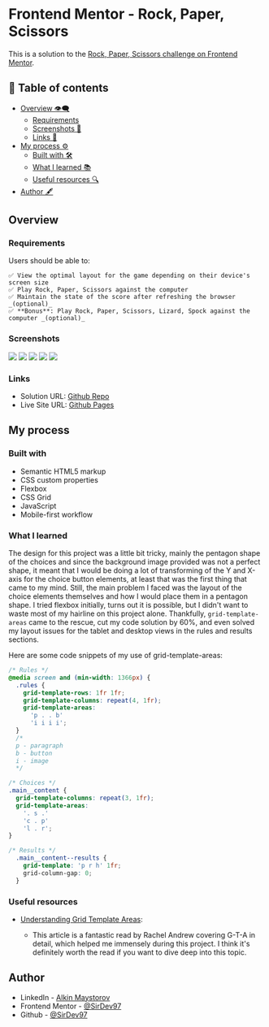 # Frontend Mentor - Rock, Paper, Scissors

This is a solution to the [Rock, Paper, Scissors challenge on Frontend Mentor](https://www.frontendmentor.io/challenges/rock-paper-scissors-game-pTgwgvgH).

## 📑 Table of contents

- [Overview 👁‍🗨](#overview)
  - [Requirements ](#requirements )
  - [Screenshots 📸](#screenshots)
  - [Links 🔗](#links)
- [My process ⚙](#my-process)
  - [Built with 🛠](#built-with)
  - [What I learned 📚](#what-i-learned)
  - [Useful resources 🔍](#useful-resources)
- [Author 🖋](#author)

## Overview

### Requirements 

Users should be able to:

    ✅ View the optimal layout for the game depending on their device's screen size
    ✅ Play Rock, Paper, Scissors against the computer
    ✅ Maintain the state of the score after refreshing the browser _(optional)_
    ✅ **Bonus**: Play Rock, Paper, Scissors, Lizard, Spock against the computer _(optional)_

### Screenshots

![](https://github.com/SirDev97/rock-paper-scissors-lizard-spock/blob/main/assets/options-desktop.jpeg?raw=true)
![](https://github.com/SirDev97/rock-paper-scissors-lizard-spock/blob/main/assets/result-desktop.jpeg?raw=true)
![](https://github.com/SirDev97/rock-paper-scissors-lizard-spock/blob/main/assets/tablet-view.png?raw=true)
![](https://github.com/SirDev97/rock-paper-scissors-lizard-spock/blob/main/assets/mobile-view.png?raw=true)
![](https://github.com/SirDev97/rock-paper-scissors-lizard-spock/blob/main/assets/rules-mobile-tablet.png?raw=true)

### Links

- Solution URL: [Github Repo](https://github.com/SirDev97/rock-paper-scissors-lizard-spock)
- Live Site URL: [Github Pages](https://sirdev97.github.io/rock-paper-scissors-lizard-spock/)

## My process

### Built with

- Semantic HTML5 markup
- CSS custom properties
- Flexbox
- CSS Grid
- JavaScript
- Mobile-first workflow

### What I learned

The design for this project was a little bit tricky, mainly the pentagon shape of the choices and since the background image provided was not a perfect shape, it meant that I would be doing a lot of transforming of the Y and X-axis for the choice button elements,
at least that was the first thing that came to my mind. Still, the main problem I faced was the layout of the choice elements themselves and how I would place them in a pentagon shape. I tried flexbox initially, turns out it is possible, but I didn't want to waste most of my hairline on this project alone. Thankfully, `grid-template-areas` came to the rescue, cut my code solution by 60%, and even solved my layout issues for the tablet and desktop views in the rules and results sections.

Here are some code snippets of my use of grid-template-areas:

```css
/* Rules */
@media screen and (min-width: 1366px) {
  .rules {
    grid-template-rows: 1fr 1fr;
    grid-template-columns: repeat(4, 1fr);
    grid-template-areas:
      'p . . b'
      'i i i i';
  }
  /*
  p - paragraph
  b - button
  i - image
  */

/* Choices */
.main__content {
  grid-template-columns: repeat(3, 1fr);
  grid-template-areas:
    '. s .'
    'c . p'
    'l . r';
}

/* Results */
  .main__content--results {
    grid-template: 'p r h' 1fr;
    grid-column-gap: 0;
  }
```

### Useful resources

- [Understanding Grid Template Areas](https://www.smashingmagazine.com/understanding-css-grid-template-areas/):

  - This article is a fantastic read by Rachel Andrew covering G-T-A in detail, which helped me immensely during this project. I think it's definitely worth the read if you want to dive deep into this topic.

## Author

- LinkedIn - [Alkin Maystorov](https://www.linkedin.com/in/alkin-maystorov/)
- Frontend Mentor - [@SirDev97](https://www.frontendmentor.io/profile/SirDev97)
- Github - [@SirDev97](https://github.com/SirDev97)
